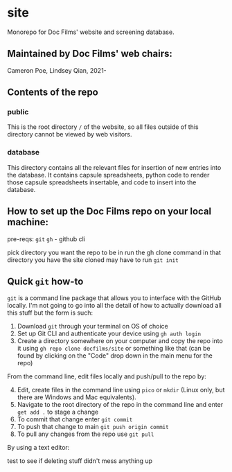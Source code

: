 # site

Monorepo for Doc Films' website and screening database.

## Maintained by Doc Films' web chairs:

Cameron Poe, Lindsey Qian, 2021-

## Contents of the repo

### public

This is the root directory `/` of the website, so all files outside of this directory cannot be viewed by web visitors.

### database

This directory contains all the relevant files for insertion of new entries into the database. It contains capsule spreadsheets, python code to render those capsule spreadsheets insertable, and code to insert into the database.



## How to set up the Doc Films repo on your local machine:
pre-reqs:
`git`
`gh` - github cli


pick directory you want the repo to be in
run the gh clone command in that directory
you have the site cloned
may have to run `git init`














## Quick  `git` how-to
`git` is a command line package that allows you to interface with the GitHub locally. I'm not going to go into all the detail of how to actually download all this stuff but the form is such:

1. Download `git` through your terminal on OS of choice
2. Set up Git CLI and authenticate your device using `gh auth login`
3. Create a directory somewhere on your computer and copy the repo into it using `gh repo clone docfilms/site` or something like that (can be found by clicking on the "Code" drop down in the main menu for the repo)

From the command line, edit files locally and push/pull to the repo by:

4. Edit, create files in the command line using `pico` or `mkdir` (Linux only, but there are Windows and Mac equivalents).
5. Navigate to the root directory of the repo in the command line and enter `get add .` to stage a change
6. To commit that change enter `git commit`
7. To push that change to main `git push origin commit`
8. To pull any changes from the repo use `git pull`

By using a text editor:

test to see if deleting stuff didn't mess anything up
